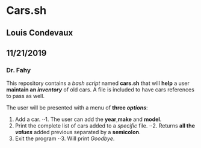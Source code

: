 # Cars.sh
## Louis Condevaux
## 11/21/2019
### Dr. Fahy


This repository contains a *bash* *script* named **cars.sh** that will **help** a user **maintain an _inventory_** of old cars. A file is included to have cars references to pass as well. 
 
The user will be presented with a menu of **three _options_**:

1. Add a car.
⋅⋅1. The user can add the **year**,**make** and **model**.
2. Print the complete list of cars added to a *specific* file.
⋅⋅2. Returns **all the _values_** added previous separated by a **semicolon**.
3. Exit the program
⋅⋅3. Will print *Goodbye*.
